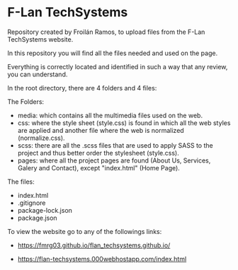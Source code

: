 # F-Lan TechSystems

Repository created by Froilán Ramos, to upload files from the F-Lan TechSystems website.

In this repository you will find all the files needed and used on the page.

Everything is correctly located and identified in such a way that any review, you can understand.

In the root directory, there are 4 folders and 4 files:

The Folders:
- media: which contains all the multimedia files used on the web.
- css: where the style sheet (style.css) is found in which all the web styles are applied and another file where the web is normalized (normalize.css).
- scss: there are all the .scss files that are used to apply SASS to the project and thus better order the stylesheet (style.css).
- pages: where all the project pages are found (About Us, Services, Galery and Contact), except "index.html" (Home Page).

The files:
- index.html
- .gitignore
- package-lock.json
- package.json

To view the website go to any of the followings links:

- https://fmrg03.github.io/flan_techsystems.github.io/

- https://flan-techsystems.000webhostapp.com/index.html
